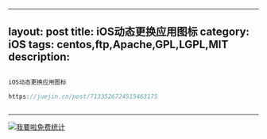 
---
layout: post
title: iOS动态更换应用图标
category: iOS
tags: centos,ftp,Apache,GPL,LGPL,MIT
description: 
---

```javascript

iOS动态更换应用图标

https://juejin.cn/post/7133526724515463175



```



---


<script language="javascript" type="text/javascript" src="//js.users.51.la/19176892.js"></script>
<noscript><a href="//www.51.la/?19176892" target="_blank"><img alt="&#x6211;&#x8981;&#x5566;&#x514D;&#x8D39;&#x7EDF;&#x8BA1;" src="//img.users.51.la/19176892.asp" style="border:none" /></a></noscript>
